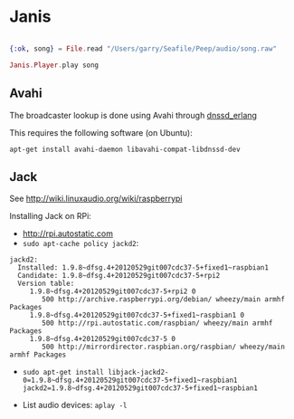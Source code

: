 Janis
=====

```elixir

{:ok, song} = File.read "/Users/garry/Seafile/Peep/audio/song.raw"

Janis.Player.play song

```

Avahi
-----

The broadcaster lookup is done using Avahi through [dnssd_erlang][]

This requires the following software (on Ubuntu):

    apt-get install avahi-daemon libavahi-compat-libdnssd-dev


[dnssd_erlang]: https://github.com/benoitc/dnssd_erlang

Jack
----

See http://wiki.linuxaudio.org/wiki/raspberrypi

Installing Jack on RPi:

- http://rpi.autostatic.com
- `sudo apt-cache policy jackd2`:

```
jackd2:
  Installed: 1.9.8~dfsg.4+20120529git007cdc37-5+fixed1~raspbian1
  Candidate: 1.9.8~dfsg.4+20120529git007cdc37-5+rpi2
  Version table:
     1.9.8~dfsg.4+20120529git007cdc37-5+rpi2 0
        500 http://archive.raspberrypi.org/debian/ wheezy/main armhf Packages
     1.9.8~dfsg.4+20120529git007cdc37-5+fixed1~raspbian1 0
        500 http://rpi.autostatic.com/raspbian/ wheezy/main armhf Packages
     1.9.8~dfsg.4+20120529git007cdc37-5 0
        500 http://mirrordirector.raspbian.org/raspbian/ wheezy/main armhf Packages
```

- `sudo apt-get install libjack-jackd2-0=1.9.8~dfsg.4+20120529git007cdc37-5+fixed1~raspbian1 jackd2=1.9.8~dfsg.4+20120529git007cdc37-5+fixed1~raspbian1`


- List audio devices: `aplay -l`
